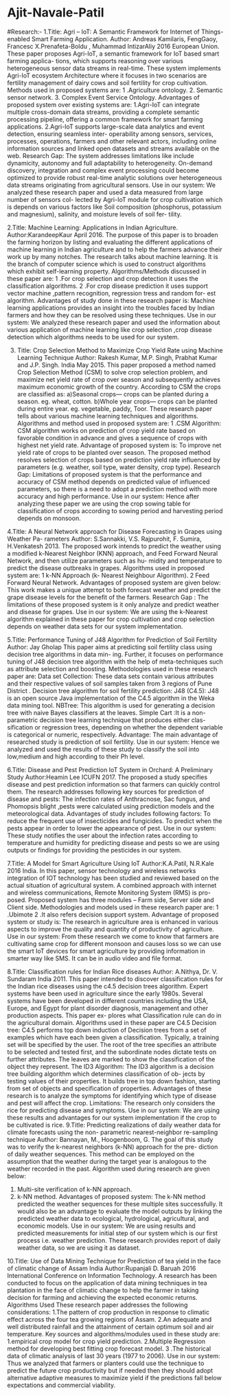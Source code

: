 # Ajit-Navale-Patil
#Research:-
1.Title: Agri – IoT: A Semantic Framework for Internet of Things-enabled Smart Farming Application.
Author: Andreas Kamilaris, FengGaoy, Francesc X.Prenafeta-Boldu , Muhammad IntizarAliy 2016 European Union.
These paper proposes Agri-IoT, a semantic framework for IoT based smart farming applica- tions, which supports reasoning over various heterogeneous sensor data streams in real-time.
These system implements Agri-IoT ecosystem Architecture where it focuses in two scenarios are fertility management of dairy cows and soil fertility for crop cultivation.
 Methods used in proposed systems are:
1 .Agriculture ontology.
2. Semantic sensor network.
3. Complex Event Service Ontology.
Advantages of proposed system over existing systems are:
1.Agri-IoT can integrate multiple cross-domain data streams, providing a complete semantic processing pipeline, offering a common framework for smart farming applications.
2.Agri-IoT supports large-scale data analytics and event detection, ensuring seamless inter- operability among sensors, services, processes, operations, farmers and other relevant actors, including online information sources and linked open datasets and streams available on the web.
 Research Gap:
The system addresses limitations like include dynamicity, autonomy and full adaptability to heterogeneity.
On-demand discovery, integration and complex event processing could become optimized to provide robust real-time analytic solutions over heterogeneous data streams originating from agricultural sensors.
Use in our system:
We analyzed these research paper and used a data measured from large number of sensors col- lected by Agri-IoT module for crop cultivation which is depends on various factors like Soil composition (phosphorus, potassium and magnesium), salinity, and moisture levels of soil fer- tility.

2.Title: Machine Learning: Applications in Indian Agriculture.
Author:KarandeepKaur April 2016.
The purpose of this paper is to broaden the farming horizon by listing and evaluating the different applications of machine learning in Indian agriculture and to help the farmers advance their work up by many notches.
The research talks about machine learning. It is the branch of computer science which is used to construct algorithms which exhibit self-learning property.
Algorithms/Methods discussed in these paper are:
1 .For crop selection and crop detection it uses the classification algorithms. 2 .For crop disease prediction it uses support vector machine ,pattern recognition, regression tress and random for- est algorithm.
Advantages of study done in these research paper is:
Machine learning applications provides an insight into the troubles faced by Indian farmers and how they can be resolved using these techniques.
Use in our system:
We analyzed these research paper and used the information about various application of machine learning like crop selection ,crop disease detection which algorithms needs to be used for our system.

3. Title: Crop Selection Method to Maximize Crop Yield Rate using Machine Learning Technique
Author: Rakesh Kumar, M.P. Singh, Prabhat Kumar and J.P. Singh. India May 2015.
This paper proposed a method named Crop Selection Method (CSM) to solve crop selection problem, and maximize net yield rate of crop over season and subsequently achieves maximum economic growth of the country. According to CSM the crops are classified as:
a)Seasonal crops— crops can be planted during a season. eg. wheat, cotton.
b)Whole year crops— crops can be planted during entire year. eg. vegetable, paddy, Toor. These research paper tells about various machine learning techniques and algorithms. Algorithms and method used in proposed system are:
1 .CSM Algorithm: CSM algorithm works on prediction of crop yield rate based on favorable condition in advance and gives a sequence of crops with highest net yield rate.
Advantage of proposed system is:
To improve net yield rate of crops to be planted over season.
The proposed method resolves selection of crops based on prediction yield rate influenced by parameters (e.g. weather, soil type, water density, crop type).
Research Gap:
Limitations of proposed system is that the performance and accuracy of CSM method depends on predicted value of influenced parameters, so there is a need to adopt a prediction method with more accuracy and high performance.
Use in our system:
Hence after analyzing these paper we are using the crop sowing table for classification of crops according to sowing period and harvesting period depends on monsoon.

4.Title: A Neural Network approach for Disease Forecasting in Grapes using Weather Pa- rameters
Author: S.Sannakki, V.S. Rajpurohit, F. Sumira, H.Venkatesh 2013.
The proposed work intends to predict the weather using a modified k-Nearest Neighbor (KNN) approach, and Feed Forward Neural Network, and then utilize parameters such as hu- midity and temperature to predict the disease outbreaks in grapes.
Algorithms used in proposed system are:
1 k-NN Approach (k- Nearest Neighbour Algorithm). 2 Feed Forward Neural Network.
Advantages of proposed system are given below:
This work makes a unique attempt to both forecast weather and predict the grape disease levels for the benefit of the farmers.
Research Gap :
The limitations of these proposed system is it only analyze and predict weather and disease for grapes.
Use in our system:
We are using the k-Nearest algorithm explained in these paper for crop cultivation and crop selection depends on weather data sets for our system implementation.
 
5.Title: Performance Tuning of J48 Algorithm for Prediction of Soil Fertility
Author: Jay Gholap
This paper aims at predicting soil fertility class using decision tree algorithms in data min- ing. Further, it focuses on performance tuning of J48 decision tree algorithm with the help of meta-techniques such as attribute selection and boosting.
Methodologies used in these research paper are:
Data set Collection: These data sets contain various attributes and their respective values of soil samples taken from 3 regions of Pune District .
Decision tree algorithm for soil fertility prediction:
J48 (C4.5): J48 is an open source Java implementation of the C4.5 algorithm in the Weka data mining tool.
NBTree: This algorithm is used for generating a decision tree with naive Bayes classifiers at the leaves.
Simple Cart :It is a non-parametric decision tree learning technique that produces either clas- sification or regression trees, depending on whether the dependent variable is categorical or numeric, respectively.
Advantage:
The main advantage of researched study is prediction of soil fertility.
Use in our system:
Hence we analyzed and used the results of these study to classify the soil into low,medium and high according to their Ph level.

6.Title: Disease and Pest Prediction IoT System in Orchard: A Preliminary Study
Author:Heamin Lee ICUFN 2017.
The proposed a study specifies disease and pest prediction information so that farmers can quickly control them.
The research addresses following key sources for prediction of disease and pests:
The infection rates of Anthracnose, Sac fungus, and Phomopsis blight ,pests were calculated using prediction models and the meteorological data.
Advantages of study includes following factors:
To reduce the frequent use of insecticides and fungicides.
To predict when the pests appear in order to lower the appearance of pest.
Use in our system:
These study notifies the user about the infection rates according to temperature and humidity for predicting disease and pests so we are using outputs or findings for providing the pesticides in our system.

7.Title: A Model for Smart Agriculture Using IoT
Author:K.A.Patil, N.R.Kale 2016 India.
In this paper, sensor technology and wireless networks integration of IOT technology has been studied and reviewed based on the actual situation of agricultural system. A combined approach with internet and wireless communications, Remote Monitoring System (RMS) is pro- posed. Proposed system has three modules – Farm side, Server side and Client side. 
Methodologies and models used in these research paper are:
1 .Ubimote 2 .It also refers decision support system. Advantage of proposed system or study is:
The research in agriculture area is enhanced in various aspects to improve the quality and quantity of productivity of agriculture.
 Use in our system:
From these research we come to know that farmers are cultivating same crop for different monsoon and causes loss so we can use the smart IoT devices for smart agriculture by providing information in smarter way like SMS. It can be in audio video and file format.

8.Title: Classification rules for Indian Rice diseases
Author: A.Nithya, Dr. V. Sundaram India 2011.
This paper intended to discover classification rules for the Indian rice diseases using the c4.5 decision trees algorithm. Expert systems have been used in agriculture since the early 1980s. Several systems have been developed in different countries including the USA, Europe, and Egypt for plant disorder diagnosis, management and other production aspects. This paper ex- plores what Classification rule can do in the agricultural domain.
Algorithms used in these paper are
C4.5 Decision tree:
C4.5 performs top down induction of Decision trees from a set of examples which have each been given a classification. Typically, a training set will be specified by the user. The root of the tree specifies an attribute to be selected and tested first, and the subordinate nodes dictate tests on further attributes. The leaves are marked to show the classification of the object they represent.
The ID3 Algorithm:
The ID3 algorithm is a decision tree building algorithm which determines classification of ob- jects by testing values of their properties. It builds tree in top down fashion, starting from set of objects and specification of properties.
Advantages of these research is to analyze the symptoms for identifying which type of disease and pest will affect the crop.
Limitations:
The research only considers the rice for predicting disease and symptoms. Use in our system: We are using these results and advantages for our system implementation if the crop to be cultivated is rice.
9.Title: Predicting realizations of daily weather data for climate forecasts using the non- parametric nearest-neighbor re-sampling technique
Author: Bannayan, M., Hoogenboom, G.
The goal of this study was to verify the k-nearest neighbors (k-NN) approach for the pre- diction of daily weather sequences. This method can be employed on the assumption that the weather during the target year is analogous to the weather recorded in the past.
Algorithm used during research are given below:
1.	Multi-site verification of k-NN approach.
2.	k-NN method.
Advantages of proposed system:
The k-NN method predicted the weather sequences for these multiple sites successfully.
It would also be an advantage to evaluate the model outputs by linking the predicted weather data to ecological, hydrological, agricultural, and economic models.
Use in our system:
We are using results and predicted measurements for initial step of our system which is our first process i.e. weather prediction. These research provides report of daily weather data, so we are using it as dataset.
 
10.Title: Use of Data Mining Technique for Prediction of tea yield in the face of climatic change of Assam India
Author:Rupanjali D. Baruah 2016 International Conference on Information Technology.
A research has been conducted to focus on the application of data mining techniques in tea plantation in the face of climatic change to help the farmer in taking decision for farming and achieving the expected economic returns.
Algorithms Used
These research paper addresses the following considerations:
1.The pattern of crop production in response to climatic effect across the four tea growing regions of Assam.
2.An adequate and well distributed rainfall and the attainment of certain optimum soil and air temperature.
Key sources and algorithms/modules used in these study are:
1.empirical crop model for crop yield prediction.
2.Multiple Regression method for developing best fitting crop forecast model. 3 .The historical data of climatic analysis of last 30 years (1977 to 2006).
Use in our system:
Thus we analyzed that farmers or planters could use the technique to predict the future crop productivity but if needed then they should adopt alternative adaptive measures to maximize yield if the predictions fall below expectations and commercial viability.

